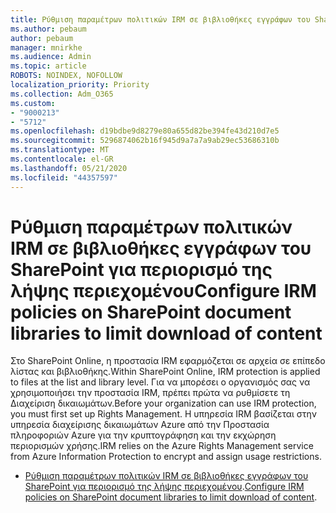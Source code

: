 ```yaml
---
title: Ρύθμιση παραμέτρων πολιτικών IRM σε βιβλιοθήκες εγγράφων του SharePoint για περιορισμό της λήψης περιεχομένου
ms.author: pebaum
author: pebaum
manager: mnirkhe
ms.audience: Admin
ms.topic: article
ROBOTS: NOINDEX, NOFOLLOW
localization_priority: Priority
ms.collection: Adm_O365
ms.custom:
- "9000213"
- "5712"
ms.openlocfilehash: d19bdbe9d8279e80a655d82be394fe43d210d7e5
ms.sourcegitcommit: 5296874062b16f945d9a7a7a9ab29ec53686310b
ms.translationtype: MT
ms.contentlocale: el-GR
ms.lasthandoff: 05/21/2020
ms.locfileid: "44357597"
---
```

# <a name="configure-irm-policies-on-sharepoint-document-libraries-to-limit-download-of-content"></a><span data-ttu-id="b755c-102">Ρύθμιση παραμέτρων πολιτικών IRM σε βιβλιοθήκες εγγράφων του SharePoint για περιορισμό της λήψης περιεχομένου</span><span class="sxs-lookup"><span data-stu-id="b755c-102">Configure IRM policies on SharePoint document libraries to limit download of content</span></span>

<span data-ttu-id="b755c-103">Στο SharePoint Online, η προστασία IRM εφαρμόζεται σε αρχεία σε επίπεδο λίστας και βιβλιοθήκης.</span><span class="sxs-lookup"><span data-stu-id="b755c-103">Within SharePoint Online, IRM protection is applied to files at the list and library level.</span></span> <span data-ttu-id="b755c-104">Για να μπορέσει ο οργανισμός σας να χρησιμοποιήσει την προστασία IRM, πρέπει πρώτα να ρυθμίσετε τη Διαχείριση δικαιωμάτων.</span><span class="sxs-lookup"><span data-stu-id="b755c-104">Before your organization can use IRM protection, you must first set up Rights Management.</span></span> <span data-ttu-id="b755c-105">Η υπηρεσία IRM βασίζεται στην υπηρεσία διαχείρισης δικαιωμάτων Azure από την Προστασία πληροφοριών Azure για την κρυπτογράφηση και την εκχώρηση περιορισμών χρήσης.</span><span class="sxs-lookup"><span data-stu-id="b755c-105">IRM relies on the Azure Rights Management service from Azure Information Protection to encrypt and assign usage restrictions.</span></span>

- <span data-ttu-id="b755c-106">[Ρύθμιση παραμέτρων πολιτικών IRM σε βιβλιοθήκες εγγράφων του SharePoint για περιορισμό της λήψης περιεχομένου](https://docs.microsoft.com/office365/securitycompliance/set-up-irm-in-sp-admin-center).</span><span class="sxs-lookup"><span data-stu-id="b755c-106">[Configure IRM policies on SharePoint document libraries to limit download of content](https://docs.microsoft.com/office365/securitycompliance/set-up-irm-in-sp-admin-center).</span></span>
